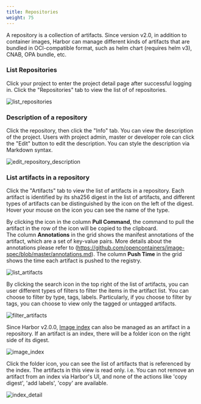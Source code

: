 ```yaml
---
title: Repositories
weight: 75
---
```


A repository is a collection of artifacts.  Since version v2.0, in addition to container images, Harbor can manage different kinds of artifacts that are bundled in OCI-compatible format, such as helm chart (requires helm v3), CNAB, OPA bundle, etc.

### List Repositories

Click your project to enter the project detail page after successful logging in.  Click the "Repositories" tab to view the list of of repositories. 

![list_repositories](../../../img/list-repositories.png)

### Description of a repository

Click the repository, then click the "Info" tab.  You can view the description of the project.  Users with project admin, master or developer role can click the "Edit" button to edit the description.  You can style the description via Markdown syntax.

![edit_repository_description](../../../img/edit-repository-description.png)

### List artifacts in a repository

Click the "Artifacts" tab to view the list of artifacts in a repository.
Each artifact is identified by its sha256 digest in the list of artifacts, and different types of artifacts can be distinguished by the icon on the left of the digest.  Hover your mouse on the icon you can see the name of the type.  

By clicking the icon in the column **Pull Command**, the command to pull the artifact in the row of the icon will be copied to the clipboard.  
The column **Annotations** in the grid shows the manifest annotations of the artifact, which are a set of key-value pairs.  More details about the annotations please refer to (https://github.com/opencontainers/image-spec/blob/master/annotations.md).
The column **Push Time** in the grid shows the time each artifact is pushed to the registry.

![list_artifacts](../../../img/list-artifacts.png)

By clicking the search icon in the top right of the list of artifacts, you can user different types of filters to filter the items in the artifact list.  You can choose to filter by type, tags, labels.  Particularly, if you choose to filter by tags, you can choose to view only the tagged or untagged artifacts.

![filter_artifacts](../../../img/filter-artifacts.png)

Since Harbor v2.0.0, [Image index](https://raw.githubusercontent.com/opencontainers/image-spec/master/image-index.md) can also be managed as an artifact in a repository.  If an artifact is an index, there will be a folder icon on the right side of its digest.

![image_index](../../../img/index-icon.png)

Click the folder icon, you can see the list of artifacts that is referenced by the index.  The artifacts in this view is read only.  i.e. You can not remove an artifact from an index via Harbor's UI, and none of the actions like 'copy digest', 'add labels', 'copy' are available.

![index_detail](../../../img/index-detail.png)
